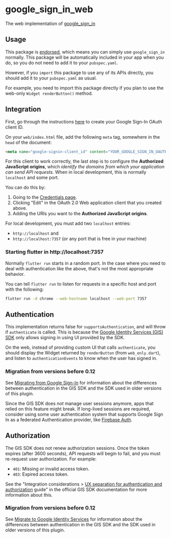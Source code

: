 # google\_sign\_in\_web

The web implementation of [google_sign_in](https://pub.dev/packages/google_sign_in)

## Usage

This package is [endorsed](https://flutter.dev/to/endorsed-federated-plugin),
which means you can simply use `google_sign_in`
normally. This package will be automatically included in your app when you do,
so you do not need to add it to your `pubspec.yaml`.

However, if you `import` this package to use any of its APIs directly, you
should add it to your `pubspec.yaml` as usual.

For example, you need to import this package directly if you plan to use the
web-only `Widget renderButton()` method.

## Integration

First, go through the instructions [here](https://developers.google.com/identity/gsi/web/guides/get-google-api-clientid) to create your Google Sign-In OAuth client ID.

On your `web/index.html` file, add the following `meta` tag, somewhere in the
`head` of the document:

```html
<meta name="google-signin-client_id" content="YOUR_GOOGLE_SIGN_IN_OAUTH_CLIENT_ID.apps.googleusercontent.com">
```

For this client to work correctly, the last step is to configure the **Authorized JavaScript origins**, which _identify the domains from which your application can send API requests._ When in local development, this is normally `localhost` and some port.

You can do this by:

1. Going to the [Credentials page](https://console.developers.google.com/apis/credentials).
2. Clicking "Edit" in the OAuth 2.0 Web application client that you created above.
3. Adding the URIs you want to the **Authorized JavaScript origins**.

For local development, you must add two `localhost` entries:

* `http://localhost` and
* `http://localhost:7357` (or any port that is free in your machine)

### Starting flutter in http://localhost:7357

Normally `flutter run` starts in a random port. In the case where you need to deal with authentication like the above, that's not the most appropriate behavior.

You can tell `flutter run` to listen for requests in a specific host and port with the following:

```sh
flutter run -d chrome --web-hostname localhost --web-port 7357
```

## Authentication

This implementation returns false for `supportsAuthentication`, and will throw
if `authenticate` is called. This is because the
[Google Identity Services (GIS) SDK](https://developers.google.com/identity/gsi/web/guides/overview)
only allows signing in using UI provided by the SDK.

On the web, instead of providing custom UI that calls `authenticate`, you should
display the Widget returned by `renderButton` (from `web_only.dart`), and listen
to `authenticationEvents` to know when the user has signed in.

### Migration from versions before 0.12

See [Migrating from Google Sign-In](https://developers.google.com/identity/gsi/web/guides/migration)
for information about the differences between authentication in the GIS SDK and
the SDK used in older versions of this plugin.

Since the GIS SDK does _not_ manage user sessions anymore, apps that relied on
this feature might break. If long-lived sessions are required, consider using
some user authentication system that supports Google Sign In as a federated
Authentication provider, like
[Firebase Auth](https://firebase.google.com/docs/auth/flutter/federated-auth#google).

## Authorization

The GIS SDK does not renew authorization sessions. Once the token expires
(after 3600 seconds), API requests will begin to fail, and you must re-request
user authorization. For example:

* `401`: Missing or invalid access token.
* `403`: Expired access token.

See the "Integration considerations > [UX separation for authentication and authorization](https://developers.google.com/identity/gsi/web/guides/integrate#ux_separation_for_authentication_and_authorization)
guide" in the official GIS SDK documentation for more information about this.

### Migration from versions before 0.12

See [Migrate to Google Identity Services](https://developers.google.com/identity/oauth2/web/guides/migration-to-gis)
for information about the differences between authentication in the GIS SDK and
the SDK used in older versions of this plugin.
